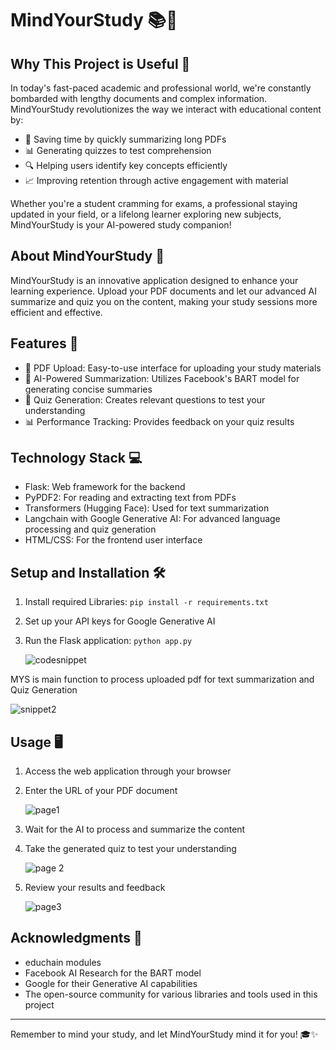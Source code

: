 # MindYourStudy 📚🧠

## Why This Project is Useful 🌟

In today's fast-paced academic and professional world, we're constantly bombarded with lengthy documents and complex information. MindYourStudy revolutionizes the way we interact with educational content by:

- 🚀 Saving time by quickly summarizing long PDFs
- 📊 Generating quizzes to test comprehension
- 🔍 Helping users identify key concepts efficiently
- 📈 Improving retention through active engagement with material

Whether you're a student cramming for exams, a professional staying updated in your field, or a lifelong learner exploring new subjects, MindYourStudy is your AI-powered study companion!

## About MindYourStudy 🤖

MindYourStudy is an innovative application designed to enhance your learning experience. Upload your PDF documents and let our advanced AI summarize and quiz you on the content, making your study sessions more efficient and effective.

## Features 🎯

- 📄 PDF Upload: Easy-to-use interface for uploading your study materials
- 📝 AI-Powered Summarization: Utilizes Facebook's BART model for generating concise summaries
- 🧠 Quiz Generation: Creates relevant questions to test your understanding
- 📊 Performance Tracking: Provides feedback on your quiz results

## Technology Stack 💻

- Flask: Web framework for the backend
- PyPDF2: For reading and extracting text from PDFs
- Transformers (Hugging Face): Used for text summarization
- Langchain with Google Generative AI: For advanced language processing and quiz generation
- HTML/CSS: For the frontend user interface

## Setup and Installation 🛠️

1. Install required Libraries: `pip install -r requirements.txt`
2. Set up your API keys for Google Generative AI
3. Run the Flask application: `python app.py`


   ![codesnippet](https://github.com/user-attachments/assets/7c89898b-6bb1-4134-8e94-8666bb8d541a)

MYS is main function to process uploaded pdf for text summarization and Quiz Generation

   ![snippet2](https://github.com/user-attachments/assets/5be25d5f-224f-456d-a1cb-ac8339522c18)


## Usage 🖥️

1. Access the web application through your browser
2. Enter the URL of your PDF document
   

   ![page1](https://github.com/user-attachments/assets/397f4d01-38f4-43dd-90a3-06f6e8e5e02c)
   

4. Wait for the AI to process and summarize the content
5. Take the generated quiz to test your understanding


   ![page 2](https://github.com/user-attachments/assets/2e5f83c9-43ea-4417-9cce-84aebf10caf0)

   
7. Review your results and feedback


    ![page3](https://github.com/user-attachments/assets/e12dd6d8-7999-4737-bf80-86cc3490016c)



## Acknowledgments 👏
- educhain modules
- Facebook AI Research for the BART model
- Google for their Generative AI capabilities
- The open-source community for various libraries and tools used in this project

---

Remember to mind your study, and let MindYourStudy mind it for you! 🎓✨
